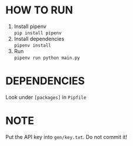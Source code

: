 # HOW TO RUN
1. Install pipenv  
    ```pip install pipenv```
2. Install dependencies  
    ```pipenv install```
3. Run  
    ```pipenv run python main.py```

# DEPENDENCIES
Look under `[packages]` in `Pipfile`

# NOTE
Put the API key into `gen/key.txt`. Do not commit it!